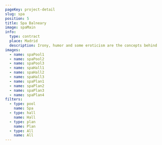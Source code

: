 ```yaml
---
pageKey: project-detail
slug: spa
position: 5
title: Spa Balneary
image: spaMain
info:
  type: contract
  place: Madrid
  description: Irony, humor and some eroticism are the concepts behind Marcel Wanders most recent project. An indulgent luxury hotel where guests are rejuvenated through a pampered recreation of new Iberostar Grand Hotel Portals Nous in Mallorca. Located on a magnificent beach, this luxurious design uses transparencies, whites and reflective surfaces to create a flow of openness. Emphasizing craft and modern design, the Mallorquin style is reinforced, inspiring guests with the scenery of Spain.
images:
  - name: spaPool1
  - name: spaPool2
  - name: spaPool3
  - name: spaHall1
  - name: spaHall2
  - name: spaHall3
  - name: spaPlan1
  - name: spaPlan2
  - name: spaPlan3
  - name: spaPlan4
filters:
  - type: pool
    name: Spa
  - type: hall
    name: Hall
  - type: plan
    name: Plan
  - type: All
    name: All
---
```

